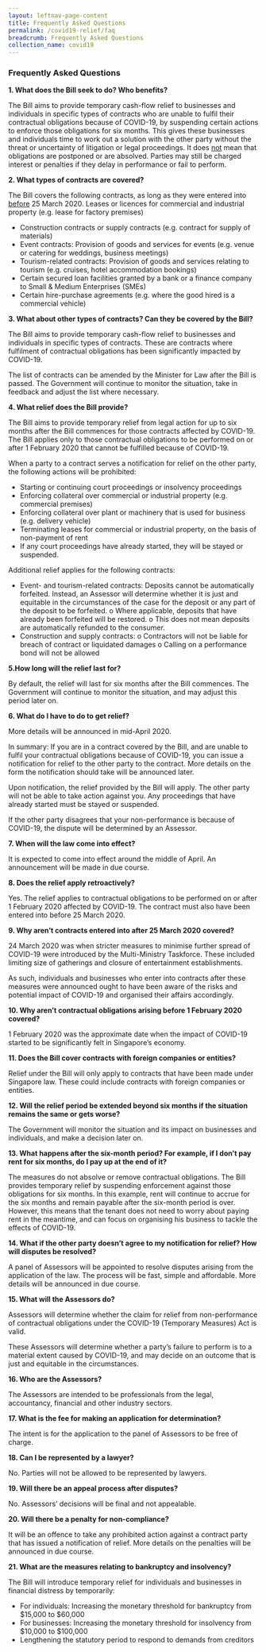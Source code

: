 ```yaml
---
layout: leftnav-page-content
title: Frequently Asked Questions
permalink: /covid19-relief/faq
breadcrumb: Frequently Asked Questions
collection_name: covid19
---
```


### Frequently Asked Questions ###
**1. What does the Bill seek to do? Who benefits?**

The Bill aims to provide temporary cash-flow relief to businesses and individuals in specific types of contracts who are unable to fulfil their contractual obligations because of COVID-19, by suspending certain actions to enforce those obligations for six months.
This gives these businesses and individuals time to work out a solution with the other party without the threat or uncertainty of litigation or legal proceedings.
It does <u>not</u> mean that obligations are postponed or are absolved. Parties may still be charged interest or penalties if they delay in performance or fail to perform.


**2. What types of contracts are covered?**

The Bill covers the following contracts, as long as they were entered into <u>before</u> 25 March 2020.
Leases or licences for commercial and industrial property (e.g. lease for factory
premises)
* Construction contracts or supply contracts (e.g. contract for supply of materials)
* Event contracts: Provision of goods and services for events (e.g. venue or catering for
weddings, business meetings)
* Tourism-related contracts: Provision of goods and services relating to tourism (e.g.
cruises, hotel accommodation bookings)
* Certain secured loan facilities granted by a bank or a finance company to Small &amp;
Medium Enterprises (SMEs)
* Certain hire-purchase agreements (e.g. where the good hired is a commercial vehicle)


**3. What about other types of contracts? Can they be covered by the Bill?**

The Bill aims to provide temporary cash-flow relief to businesses and individuals in specific types of contracts. These are contracts where fulfilment of contractual obligations has been significantly impacted by COVID-19.

The list of contracts can be amended by the Minister for Law after the Bill is passed. The Government will continue to monitor the situation, take in feedback and adjust the list where necessary.


**4. What relief does the Bill provide?**

The Bill aims to provide temporary relief from legal action for up to six months after the Bill commences for those contracts affected by COVID-19. The Bill applies only to those contractual obligations to be performed on or after 1 February 2020 that cannot be fulfilled because of COVID-19.

When a party to a contract serves a notification for relief on the other party, the following actions will be prohibited:
* Starting or continuing court proceedings or insolvency proceedings
* Enforcing collateral over commercial or industrial property (e.g. commercial premises)
* Enforcing collateral over plant or machinery that is used for business (e.g. delivery vehicle)
* Terminating leases for commercial or industrial property, on the basis of non-payment of rent
* If any court proceedings have already started, they will be stayed or suspended.

Additional relief applies for the following contracts:
* Event- and tourism-related contracts:
 Deposits cannot be automatically forfeited. Instead, an Assessor will determine whether it is just and equitable in the circumstances of the case for the deposit or any part of the deposit to be forfeited.
o Where applicable, deposits that have already been forfeited will be restored.
o This does not mean deposits are automatically refunded to the consumer.
* Construction and supply contracts:
o Contractors will not be liable for breach of contract or liquidated damages
o Calling on a performance bond will not be allowed


**5.How long will the relief last for?**

By default, the relief will last for six months after the Bill commences. The Government will continue to monitor the situation, and may adjust this period later on.

**6. What do I have to do to get relief?**

More details will be announced in mid-April 2020.

In summary:
If you are in a contract covered by the Bill, and are unable to fulfil your contractual obligations because of COVID-19, you can issue a notification for relief to the other party to the contract. More details on the form the notification should take will be announced later.

Upon notification, the relief provided by the Bill will apply. The other party will not be able to take action against you. Any proceedings that have already started must be stayed or suspended.

If the other party disagrees that your non-performance is because of COVID-19, the dispute will be determined by an Assessor.


**7. When will the law come into effect?**

It is expected to come into effect around the middle of April. An announcement will be made in due course. 

**8. Does the relief apply retroactively?**

Yes. The relief applies to contractual obligations to be performed on or after 1 February 2020 affected by COVID-19. The contract must also have been entered into before 25 March 2020.

**9. Why aren’t contracts entered into after 25 March 2020 covered?**

24 March 2020 was when stricter measures to minimise further spread of COVID-19 were introduced by the Multi-Ministry Taskforce. These included limiting size of gatherings and closure of entertainment establishments. 

As such, individuals and businesses who enter into contracts after these measures were announced ought to have been aware of the risks and potential impact of COVID-19 and organised their affairs accordingly.

**10. Why aren’t contractual obligations arising before 1 February 2020 covered?**

1 February 2020 was the approximate date when the impact of COVID-19 started to be significantly felt in Singapore’s economy.

**11. Does the Bill cover contracts with foreign companies or entities?**

Relief under the Bill will only apply to contracts that have been made under Singapore law. These could include contracts with foreign companies or entities.

**12. Will the relief period be extended beyond six months if the situation remains the same or gets worse?**

The Government will monitor the situation and its impact on businesses and individuals, and make a decision later on.

**13. What happens after the six-month period? For example, if I don’t pay rent for six months, do I pay up at the end of it?**

The measures do not absolve or remove contractual obligations. The Bill provides temporary relief by suspending enforcement against those obligations for six months. In this example, rent will continue to accrue for the six months and remain payable after the six-month period is over. However, this means that the tenant does not need to worry about paying rent in the meantime, and can focus on organising his business to tackle the effects of COVID-19. 

**14. What if the other party doesn’t agree to my notification for relief? How will disputes be resolved?**

A panel of Assessors will be appointed to resolve disputes arising from the application of the law. The process will be fast, simple and affordable. More details will be announced in due course.

**15. What will the Assessors do?**
	
Assessors will determine whether the claim for relief from non-performance of contractual obligations under the COVID-19 (Temporary Measures) Act is valid.  

These Assessors will determine whether a party’s failure to perform is to a material extent caused by COVID-19, and may decide on an outcome that is just and equitable in the circumstances.

**16. Who are the Assessors?**
	
The Assessors are intended to be professionals from the legal, accountancy, financial and other industry sectors.

**17. What is the fee for making an application for determination?**

The intent is for the application to the panel of Assessors to be free of charge. 

**18. Can I be represented by a lawyer?**
	
No. Parties will not be allowed to be represented by lawyers. 

**19. Will there be an appeal process after disputes?**

No. Assessors’ decisions will be final and not appealable.

**20. Will there be a penalty for non-compliance?**

It will be an offence to take any prohibited action against a contract party that has issued a notification of relief. More details on the penalties will be announced in due course.

**21. What are the measures relating to bankruptcy and insolvency?**

The Bill will introduce temporary relief for individuals and businesses in financial distress by temporarily:

* For individuals: Increasing the monetary threshold for bankruptcy from $15,000 to $60,000
* For businesses: Increasing the monetary threshold for insolvency from $10,000 to $100,000
* Lengthening the statutory period to respond to demands from creditors


